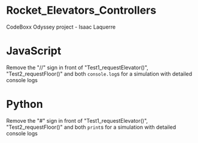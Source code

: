 # Rocket_Elevators_Controllers
CodeBoxx Odyssey project - Isaac Laquerre

# JavaScript
Remove the "//" sign in front of "Test1_requestElevator()", "Test2_requestFloor()" and both `console.log`s for a simulation with detailed console logs

# Python
Remove the "#" sign in front of "Test1_requestElevator()", "Test2_requestFloor()" and both `print`s for a simulation with detailed console logs

